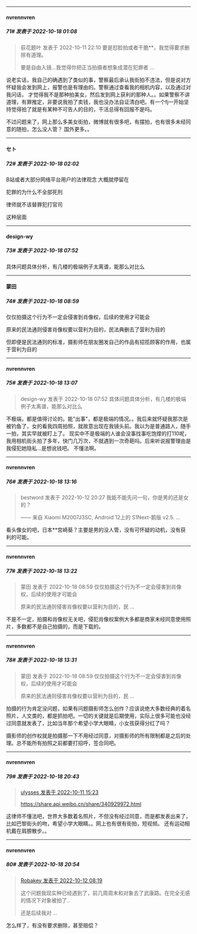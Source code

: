 

*****

####  nvrennvren  
##### 71#       发表于 2022-10-18 01:08

<blockquote>荻花题叶 发表于 2022-10-11 22:10
要是怼脸拍或者干脆**，我觉得要求删除有道理。

要是自由入镜...我觉得你把正当拍摄者想象成潜在犯罪者 ...</blockquote>
说老实话，我自己的确遇到了类似的事，警察最后承认我街拍不违法，但是说对方怀疑我会发到网上，报警也是有理由的。警察通过查看我的相机内容，以及通过对我问话， 才觉得我不是那种拍美女，然后发到网上获利的那种人。。如果警察不讲道理，有罪推定，非要说我拍了卖钱，我也没办法自证清白吧。有一个fj一开始坚持觉得拍了就是有某种不可告人的目的，干活总得有回报不是吗。

不过问题来了，网上那么多美女街拍，微博就有很多吧，有摆拍，也有很多未经同意的随拍，怎么没人管？ 国外更多。。



*****

####  セト  
##### 72#       发表于 2022-10-18 02:02

B站或者大部分网络平台用户的法律观念 大概就停留在

犯罪的为什么不全部死刑

律师就不该替罪犯打官司

这种层面



*****

####  design-wy  
##### 73#       发表于 2022-10-18 07:52

具体问题具体分析，有几楼的极端例子太离谱，能那么对比么



*****

####  蒙田  
##### 74#       发表于 2022-10-18 08:59

仅仅拍摄这个行为不一定会侵害到肖像权，后续的使用才可能会

原来的民法通则侵害肖像权要以营利为目的，民法典删去了营利为目的

但即便是民法通则的标准，摄影师在朋友圈发自己的作品有招揽顾客的作用，也属于营利为目的



*****

####  nvrennvren  
##### 75#       发表于 2022-10-18 13:07

<blockquote>design-wy 发表于 2022-10-18 07:52
具体问题具体分析，有几楼的极端例子太离谱，能那么对比么</blockquote>
不极端，都是值得讨论的。能"出事"，都是极端的情况。。我后来就怀疑我那次是被钓鱼了，女的看我四周拍照，就故意出现在我镜头前。我以为是普通路人，随手一拍，其实早就被盯上了。 现实中不是极端的人谁会没事找事吃饱撑的打110呢，我用相机街头拍了多年，快门几万次，不就遇到一次奇葩吗。后来听说报警理由是我侵犯她隐私…是想讹钱吧。 不懂法啊。



*****

####  nvrennvren  
##### 76#       发表于 2022-10-18 13:16

<blockquote>bestword 发表于 2022-10-12 20:27
我能不能先问一句，你是男的还是女的？

—— 来自 Xiaomi M2007J3SC, Android 12上的 S1Next-鹅版 v2.5. ...</blockquote>
看头像女的吧，日本**宫崎葵？主要是男的没人管，没有可怀疑的动机，没有获利的可能。



*****

####  nvrennvren  
##### 77#       发表于 2022-10-18 13:22

<blockquote>蒙田 发表于 2022-10-18 08:59
仅仅拍摄这个行为不一定会侵害到肖像权，后续的使用才可能会

原来的民法通则侵害肖像权要以营利为目的，民 ...</blockquote>
不是不一定，拍摄和肖像权无关吧，侵犯肖像权案例大多都是商家未经同意使用照片，多数都不是自己拍摄的，而是下载的。



*****

####  nvrennvren  
##### 78#       发表于 2022-10-18 13:31

<blockquote>蒙田 发表于 2022-10-18 08:59
仅仅拍摄这个行为不一定会侵害到肖像权，后续的使用才可能会

原来的民法通则侵害肖像权要以营利为目的，民 ...</blockquote>
拍摄的行为肯定没问题，如果有问题摄影师怎么创作？应该说绝大多数经典的着名照片，人文类的，都是抓拍吧。一切的关键就是后期使用，实际上很多可能也没经过同意就发表了，比如当年那个希望小学大眼睛，小女孩获得分红了吗？

摄影师的创作权就是拍摄那一下不用经过同意，对摄影师的所有限制都是之后的处理。总不能所有拍照之前都要打招呼，签合同吧。



*****

####  nvrennvren  
##### 79#       发表于 2022-10-18 20:43

<blockquote><a href="httphttps://bbs.saraba1st.com/2b/forum.php?mod=redirect&amp;goto=findpost&amp;pid=57860291&amp;ptid=2099099" target="_blank">ulysses 发表于 2022-10-11 15:23</a>

https://share.api.weibo.cn/share/340929972.html</blockquote>
这律师不懂法吧，世界大多数着名照片，不但没有经过同意，而是都发表出来了，比如巴黎街头的吻，希望小学大眼睛。。网上也有很有街拍，短视频。 还有运动相机戴在肩膀散步。。



*****

####  nvrennvren  
##### 80#       发表于 2022-10-18 20:54

<blockquote><a href="httphttps://bbs.saraba1st.com/2b/forum.php?mod=redirect&amp;goto=findpost&amp;pid=57870667&amp;ptid=2099099" target="_blank">Robakey 发表于 2022-10-12 08:19</a>

这个问题我现实种已经遇到了，前几周周末和对象去了武康路。在完全无感的情况下对象被拍了..

还是后续我对 ...</blockquote>
怎么样了，有没有要求删除，甚至赔偿？

